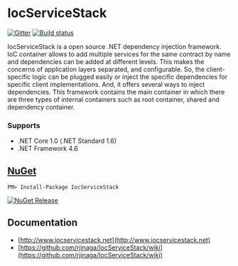 # IocServiceStack

[![Gitter](https://badges.gitter.im/IocServiceStack/Lobby.svg)](https://gitter.im/IocServiceStack/IocServiceStack)   [![Build status](https://ci.appveyor.com/api/projects/status/bylhcbchnjas953q?svg=true)](https://ci.appveyor.com/project/rjinaga/iocservicestack)

IocServiceStack is a open source .NET dependency injection framework. IoC container allows to add multiple services for the same contract by name and dependencies can be added at different levels. This makes the concerns of application layers separated, and configurable. So, the client-specific logic can be plugged easily or inject the specific dependencies for specific client implementations. And, it offers several ways to inject dependencies. This framework contains the main container in which there are three types of internal containers such as root container, shared and dependency container.

### Supports
- .NET Core 1.0 (.NET Standard 1.6)
- .NET Framework 4.6

## [NuGet](https://www.nuget.org/packages/IocServiceStack/)
```
PM> Install-Package IocServiceStack 
```
[![NuGet Release](https://img.shields.io/badge/nuget-v2.0.0-blue.svg)](https://www.nuget.org/packages/IocServiceStack/)

## Documentation 

- [http://www.iocservicestack.net](http://www.iocservicestack.net)
- [https://github.com/rjinaga/IocServiceStack/wiki](https://github.com/rjinaga/IocServiceStack/wiki)
